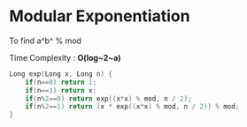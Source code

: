 
# Modular Exponentiation

To find  a^b^ % mod

Time Complexity : **O(log~2~a)**

```cpp
Long exp(Long x, Long n) {  
	if(n==0) return 1;
	if(n==1) return x;
	if(n%2==0) return exp((x*x) % mod, n / 2);
	if(n%2==1) return (x * exp((x*x) % mod, n / 2)) % mod;
}
```

